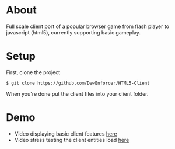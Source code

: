 # About
Full scale client port of a popular browser game from flash player to javascript (html5), currently supporting basic gameplay.

# Setup
First, clone the project
```
$ git clone https://github.com/DewEnforcer/HTML5-Client
```
When you're done put the client files into your client folder.

# Demo
* Video displaying basic client features [here](https://www.youtube.com/watch?v=nBcu2-iYrS4)
* Video stress testing the client entities load [here](https://www.youtube.com/watch?v=N-MLIMjbom0)
